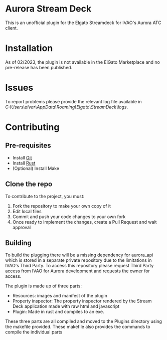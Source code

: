 # Aurora Stream Deck

This is an unofficial plugin for the Elgato Streamdeck for IVAO's Aurora ATC client.

# Installation

As of 02/2023, the plugin is not available in the ElGato Marketplace and no pre-release has been published.

# Issues

To report problems please provide the relevant log file available in _C:\Users\alvar\AppData\Roaming\Elgato\StreamDeck\logs_.

# Contributing

## Pre-requisites
* Install [Git](https://git-scm.com/downloads)
* Install [Rust](https://www.rust-lang.org/)
* (Optional) Install Make

## Clone the repo

To contribute to the project, you must:
1. Fork the repository to make your own copy of it
2. Edit local files
3. Commit and push your code changes to your own fork
4. Once ready to implement the changes, create a Pull Request and wait approval

## Building

To build the plugging there will be a missing dependency for aurora_api which is stored in a separate private repository due to the limitations in IVAO's Third Party. To access this repository please request Third Party access from IVAO for Aurora development and requests the owner for access.

The plugin is made up of three parts:
- Resources: images and manifest of the plugin
- Property inspector: The property inspector rendered by the Stream Deck application made with raw html and javascript
- Plugin: Made in rust and compiles to an exe.

These three parts are all compiled and moved to the Plugins directory using the makefile provided. These makefile also provides the commands to compile the individual parts
